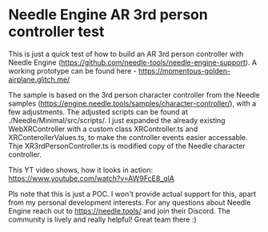 # Needle Engine AR 3rd person controller test

This is just a quick test of how to build an AR 3rd person controller with Needle Engine (https://github.com/needle-tools/needle-engine-support). A working prototype can be found here - https://momentous-golden-airplane.glitch.me/

The sample is based on the 3rd person character controller from the Needle samples (https://engine.needle.tools/samples/character-controller/), with a few adjustments. The adjusted scripts can be found at ./Needle/Minimal/src/scripts/. I just expanded the already existing WebXRController with a custom class XRController.ts and XRConterollerValues.ts, to make the controller events easier accessable. Thje XR3rdPersonController.ts is modified copy of the Needle character controller.

This YT video shows, how it looks in action: https://www.youtube.com/watch?v=AW9FcE8_qlA

Pls note that this is just a POC. I won't provide actual support for this, apart from my personal development interests. For any questions about Needle Engine reach out to https://needle.tools/ and join their Discord. The community is lively and really helpful! Great team there :)
